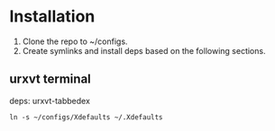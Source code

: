# Installation #

1. Clone the repo to ~/configs.
2. Create symlinks and install deps based on the following sections.

## urxvt terminal ##

deps: urxvt-tabbedex

    ln -s ~/configs/Xdefaults ~/.Xdefaults

